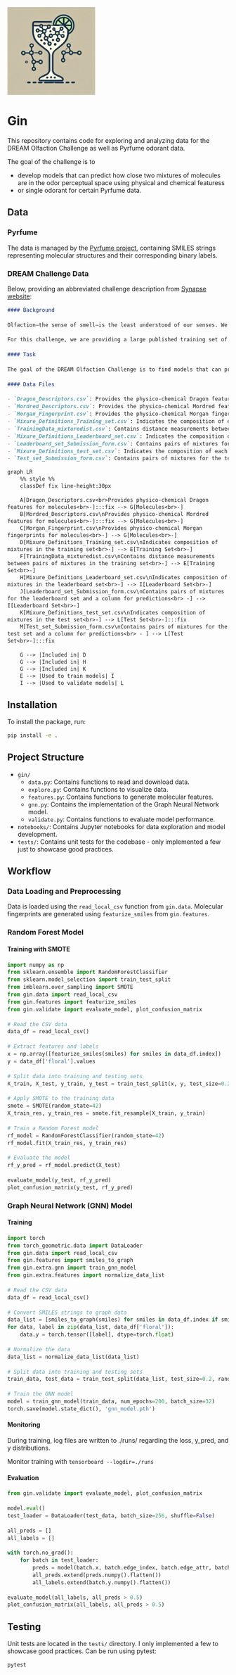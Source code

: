<p float="right">
  <img src="assets/icon.png" alt="Image Description" width="200">
</p>

<h1 float="left">
Gin
</h1>

This repository contains code for exploring and analyzing data for the DREAM Olfaction Challenge as well as Pyrfume odorant data. 

The goal of the challenge is to
- develop models that can predict how close two mixtures of molecules are in the odor perceptual space using physical and chemical featuress
- or single odorant for certain Pyrfume data.

## Data

### Pyrfume
The data is managed by the [Pyrfume project](https://pyrfume.org/), containing SMILES strings representing molecular structures and their corresponding binary labels.

### DREAM Challenge Data
Below, providing an abbreviated challenge description from [Synapse website](https://www.synapse.org/#!Synapse:syn53470621/wiki/627282):

```markdown
#### Background

Olfaction—the sense of smell—is the least understood of our senses. We use it constantly in our daily lives—choosing food that is not spoiled, as an early-warning sign of a gas leak or a fire, and in the enjoyment of perfume and wine. Recent advances have helped predict what a molecule will smell like, given its chemical structure. This is known as the stimulus-percept problem, which was solved long ago for color vision and tone hearing.

For this challenge, we are providing a large published training set of 500 mixtures measurements obtained from 3 publications, and an unpublished test set of 46 equi-intense mixtures of 10 molecules whose distance was rated by 35 human subjects.

#### Task

The goal of the DREAM Olfaction Challenge is to find models that can predict how close two mixtures of molecules are in the odor perceptual space (on a 0-1 scale, where 0 is total overlap and 1 is the furthest away) using physical and chemical features.

#### Data Files

- `Dragon_Descriptors.csv`: Provides the physico-chemical Dragon features for all molecules in the training, leaderboard, and test sets, plus extra molecules if needed.
- `Mordred_Descriptors.csv`: Provides the physico-chemical Mordred features for all molecules in the training, leaderboard, and test sets.
- `Morgan_Fingerprint.csv`: Provides the physico-chemical Morgan fingerprints for all molecules in the training, leaderboard, and test sets.
- `Mixure_Definitions_Training_set.csv`: Indicates the composition of each mixture in the training set.
- `TrainingData_mixturedist.csv`: Contains distance measurements between pairs of mixtures in the training set.
- `Mixure_Definitions_Leaderboard_set.csv`: Indicates the composition of each mixture in the leaderboard set.
- `Leaderboard_set_Submission_form.csv`: Contains pairs of mixtures for the leaderboard set and a column for your prediction.
- `Mixure_Definitions_test_set.csv`: Indicates the composition of each mixture in the test set.
- `Test_set_Submission_form.csv`: Contains pairs of mixtures for the test set and a column for your prediction.
```

```mermaid
graph LR
    %% style %%
    classDef fix line-height:30px

    A[Dragon_Descriptors.csv<br>Provides physico-chemical Dragon features for molecules<br>-]:::fix --> G[Molecules<br>-]
    B[Mordred_Descriptors.csv\nProvides physico-chemical Mordred features for molecules<br>-]:::fix --> G[Molecules<br>-]
    C[Morgan_Fingerprint.csv\nProvides physico-chemical Morgan fingerprints for molecules<br>-] --> G[Molecules<br>-]
    D[Mixure_Definitions_Training_set.csv\nIndicates composition of mixtures in the training set<br>-] --> E[Training Set<br>-]
    F[TrainingData_mixturedist.csv\nContains distance measurements between pairs of mixtures in the training set<br>-] --> E[Training Set<br>-]
    H[Mixure_Definitions_Leaderboard_set.csv\nIndicates composition of mixtures in the leaderboard set<br>-] --> I[Leaderboard Set<br>-]
    J[Leaderboard_set_Submission_form.csv\nContains pairs of mixtures for the leaderboard set and a column for predictions<br> -] --> I[Leaderboard Set<br>-]
    K[Mixure_Definitions_test_set.csv\nIndicates composition of mixtures in the test set<br>-] --> L[Test Set<br>-]:::fix
    M[Test_set_Submission_form.csv\nContains pairs of mixtures for the test set and a column for predictions<br> - ] --> L[Test Set<br>-]:::fix
    
    G --> |Included in| D
    G --> |Included in| H
    G --> |Included in| K
    E --> |Used to train models| I
    I --> |Used to validate models| L
```

## Installation

To install the package, run:

```bash
pip install -e .
```

## Project Structure

- `gin/`
  - `data.py`: Contains functions to read and download data.
  - `explore.py`: Contains functions to visualize data.
  - `features.py`: Contains functions to generate molecular features.
  - `gnn.py`: Contains the implementation of the Graph Neural Network model.
  - `validate.py`: Contains functions to evaluate model performance.
- `notebooks/`: Contains Jupyter notebooks for data exploration and model development.
- `tests/`: Contains unit tests for the codebase - only implemented a few just to showcase good practices.

## Workflow

### Data Loading and Preprocessing

Data is loaded using the `read_local_csv` function from `gin.data`. Molecular fingerprints are generated using `featurize_smiles` from `gin.features`.

### Random Forest Model

#### Training with SMOTE

```python
import numpy as np
from sklearn.ensemble import RandomForestClassifier
from sklearn.model_selection import train_test_split
from imblearn.over_sampling import SMOTE
from gin.data import read_local_csv
from gin.features import featurize_smiles
from gin.validate import evaluate_model, plot_confusion_matrix

# Read the CSV data
data_df = read_local_csv()

# Extract features and labels
x = np.array([featurize_smiles(smiles) for smiles in data_df.index])
y = data_df['floral'].values

# Split data into training and testing sets
X_train, X_test, y_train, y_test = train_test_split(x, y, test_size=0.2, random_state=42)

# Apply SMOTE to the training data
smote = SMOTE(random_state=42)
X_train_res, y_train_res = smote.fit_resample(X_train, y_train)

# Train a Random Forest model
rf_model = RandomForestClassifier(random_state=42)
rf_model.fit(X_train_res, y_train_res)

# Evaluate the model
rf_y_pred = rf_model.predict(X_test)

evaluate_model(y_test, rf_y_pred)
plot_confusion_matrix(y_test, rf_y_pred)
```

### Graph Neural Network (GNN) Model

#### Training

```python
import torch
from torch_geometric.data import DataLoader
from gin.data import read_local_csv
from gin.features import smiles_to_graph
from gin.extra.gnn import train_gnn_model
from gin.extra.features import normalize_data_list

# Read the CSV data
data_df = read_local_csv()

# Convert SMILES strings to graph data
data_list = [smiles_to_graph(smiles) for smiles in data_df.index if smiles_to_graph(smiles) is not None]
for data, label in zip(data_list, data_df['floral']):
    data.y = torch.tensor([label], dtype=torch.float)

# Normalize the data
data_list = normalize_data_list(data_list)

# Split data into training and testing sets
train_data, test_data = train_test_split(data_list, test_size=0.2, random_state=42)

# Train the GNN model
model = train_gnn_model(train_data, num_epochs=200, batch_size=32)
torch.save(model.state_dict(), 'gnn_model.pth')
```

#### Monitoring

During training, log files are written to ./runs/ regarding the loss, y_pred, and y distributions.

Monitor training with `tensorboard --logdir=./runs`

#### Evaluation

```python
from gin.validate import evaluate_model, plot_confusion_matrix

model.eval()
test_loader = DataLoader(test_data, batch_size=256, shuffle=False)

all_preds = []
all_labels = []

with torch.no_grad():
    for batch in test_loader:
        preds = model(batch.x, batch.edge_index, batch.edge_attr, batch.batch)
        all_preds.extend(preds.numpy().flatten())
        all_labels.extend(batch.y.numpy().flatten())

evaluate_model(all_labels, all_preds > 0.5)
plot_confusion_matrix(all_labels, all_preds > 0.5)
```

## Testing

Unit tests are located in the `tests/` directory. I only implemented a few to showcase good practices. Can be run using pytest:

```bash
pytest
```

